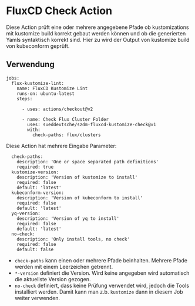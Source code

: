 # FluxCD Check Action

Diese Action prüft eine oder mehrere angegebene Pfade ob kustomizations mit kustomize build korrekt gebaut werden können und ob die generierten Yamls syntaktisch korrekt sind. Hier zu wird der Output von kustomize build von kubeconform geprüft.

## Verwendung

```
jobs:
  flux-kustomize-lint:
    name: FluxCD Kustomize Lint
    runs-on: ubuntu-latest
    steps:

      - uses: actions/checkout@v2

      - name: Check Flux Cluster Folder
        uses: sueddeutsche/szdm-fluxcd-kustomize-check@v1
        with:
          check-paths: flux/clusters
```

Diese Action hat mehrere Eingabe Parameter:

```
  check-paths:
    description: 'One or space separated path definitions'
    required: true
  kustomize-version:
    description: 'Version of kustomize to install'
    required: false
    default: 'latest'
  kubeconform-version:
    description: 'Version of kubeconform to install'
    required: false
    default: 'latest'
  yq-version:
    description: 'Version of yq to install'
    required: false
    default: 'latest'
  no-check:
    description: 'Only install tools, no check'
    required: false
    default: false
```

* `check-paths` kann einen oder mehrere Pfade beinhalten. Mehrere Pfade werden mit einem Leerzeichen getrennt. 
* `*-version` definiert die Version. Wird keine angegeben wird automatisch die aktuellste Version gezogen.
* `no-check` definiert, dass keine Prüfung verwendet wird, jedoch die Tools installiert werden. Damit kann man z.b. `kustomize` dann in diesem Job weiter verwenden.
